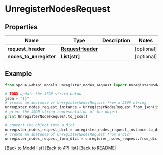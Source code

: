 # UnregisterNodesRequest


## Properties
Name | Type | Description | Notes
------------ | ------------- | ------------- | -------------
**request_header** | [**RequestHeader**](RequestHeader.md) |  | [optional] 
**nodes_to_unregister** | **List[str]** |  | [optional] 

## Example

```python
from opcua_webapi.models.unregister_nodes_request import UnregisterNodesRequest

# TODO update the JSON string below
json = "{}"
# create an instance of UnregisterNodesRequest from a JSON string
unregister_nodes_request_instance = UnregisterNodesRequest.from_json(json)
# print the JSON string representation of the object
print UnregisterNodesRequest.to_json()

# convert the object into a dict
unregister_nodes_request_dict = unregister_nodes_request_instance.to_dict()
# create an instance of UnregisterNodesRequest from a dict
unregister_nodes_request_form_dict = unregister_nodes_request.from_dict(unregister_nodes_request_dict)
```
[[Back to Model list]](../README.md#documentation-for-models) [[Back to API list]](../README.md#documentation-for-api-endpoints) [[Back to README]](../README.md)


